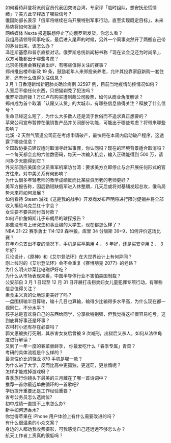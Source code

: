 如何看待拜登将派前官员代表团突访台湾，专家评「临时组队，想安抚恐慌情绪」？美方此举释放了哪些信号？  
俄国防部长表示「俄军将继续在乌开展特别军事行动，直至实现既定目标」，未来局势将如何发展？  
网络媒体 Nexta 报道联想停止了向俄罗斯发货，你怎么看？  
我组局请领导同事吃饭，最后进入尾声的时候，另外一个同事突然开了两瓶自己带的茅台出来，该怎么办？  
泽连斯基愿和普京直接对话，俄罗斯总统新闻秘书称「现在谈会见还为时尚早」，双方可能都出于哪些考虑？  
北京冬残奥会赛程表出炉，有哪些值得关注的赛事？  
郑州推出楼市新政 19 条，鼓励老年人来郑投亲养老，允许其投靠家庭新购一套住房，还有什么值得关注信息？  
3 月 1 日香港新增新冠肺炎确诊病例 32597 例，目前当地疫情防控情况如何？  
入室后不偷任何东西，只把猫剃秃了犯法吗？  
俄罗斯政府拨 1 万亿卢布购买遭制裁公司股票，如何从商业角度解读？  
郑州成为首个取消「认房又认贷」的大城市，有哪些信息值得关注？释放了什么信号？  
生命已经这么短了，为什么大多数人还是流于世俗而不追求真正想要的？  
苹果公司宣布暂停在俄销售产品并关闭部分功能，可能出于哪些考虑？将带来哪些影响？  
北溪 -2 天然气管道公司正在考虑申请破产，最快将在本周内启动破产程序，这透露了哪些信息？  
全国政协委员建议适时取消寻衅滋事罪，你认同吗？现在的环境背景适合取消吗？  
一个每天都会变的六位数密码，每天一次输入机会，输入正确能得到 500 万，请问多少天能得到它？  
外交部回应美国会议员乘军机窜访台湾：要求美方立即停止与台开展任何形式的官方往来，对中美关系有何影响？  
为什么很多年轻老师的教学成绩反而比某些资历老的老师更好？  
美军方报告称，因后勤短缺俄军进入休整期，几天后或将对基辅发起总攻，俄乌局势未来将如何发展？  
如何看待 Steam 游戏《这是我的战争》开发商发布声明将进行限时促销并将全部收入捐给乌克兰红十字会？  
女生要不要共同付首付款？  
如何评价詹姆斯儿子布朗尼的球探报告？  
那些没有考上研究生和事业编的大学生，现在都怎么样了？  
NBA 21-22 赛季勇士 114:129 森林狼，库里 34 分唐斯 39+9，如何评价这场比赛？  
在年均总支出不变的情况下，手机是买苹果用 4 、 5 年好，还是买安卓用 2 、 3 年好?  
只论设计，《原神》和《艾尔登法环》在大世界设计上有何异同？  
刚上线时的《艾尔登法环》会不会重复《赛博朋克 2077》的老路？  
为什么明火炒菜比电磁炉好吃？  
为什么从市场表现来看，中国半导体行业不害怕美国制裁？  
公安部自 3 月 1 日起至 12 月 31 日开展打击拐卖妇女儿童犯罪专项行动，有哪些信息值得关注？  
素食主义真的让地球更美好了吗？  
一盘围棋输半目算输，输十几目也算输，输得少比输得多水平高，为什么现在都一视同仁，不分水平？  
孩子总是喜欢将自己的东西给同学，分享欲特别强，但我觉得这样很容易吃亏，这到底算好事还是坏事？  
农村村小还有存在必要吗？  
郭文思被执行死刑，其杀害女友后曾被 9 次减刑，出狱后又杀人，如何从法律角度进行解读？  
又到了一年一度的春菜尝鲜季， 你最爱吃什么「春季专属」青菜？  
考研的具体流程是什么样的？  
最具性价比的骁龙 870 手机是哪一款？  
为什么进了大学，反而比高中更孤独，更迷茫，更怠惰呢？  
怎样才能戒掉游戏呀？  
春季旅行你镜头下最美的三月藏在了哪一首诗词中？  
推荐一首你最近单曲循环的一首歌吧?  
学历提升重要还是工作经验重要？  
省考公务员怎么选岗位?  
初中成绩一直提不上来怎么办?  
新手如何选香水?  
你觉得苹果在 iPhone 用户体验上有什么需要改进的吗？  
有什么很温柔的小众文案？  
身边的人都劝我收费摄影，可我感觉自己还远远不够怎么办？  
航天工作者工资真的很低吗？  
